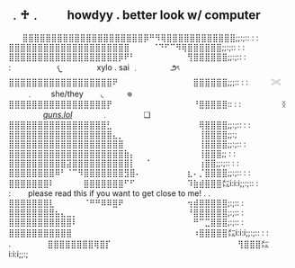 ##  ﹒♱﹒⠀⠀⠀howdyy . better look w/ computer
⠀⠀
⣿⣿⣿⣿⣿⣿⣿⣿⣿⣿⣿⣿⣿⣿⣿⣿⣿⣿⣿⣿⣿⡿⠛⠻⢿⣿⣿⣿⣿⣿⣿⣿⣿⣿⣿⣿⣿;;:;:: : :
⣿⣿⣿⣿⣿⣿⣿⣿⣿⣿⣿⣿⣿⣿⣿⣿⣿⣿⣿⣿⣿⠀⠀⠀⠀⠈⠙⠋⠉⠻⢿⣿⣿⣿⣿⣿⣿;;:;:: : :
⣿⣿⣿⣿⣿⣿⣿⣿⣿⣿⣿⣿⣿⣿⣿⣿⣿⣿⣿⡿⠟⠃⠀⠀⠀⠀⠀⠀⠀⠀⠀⢻⣿⣿⣿⣿⣿⣿;;:;:: : :⠀⠀⠀⠀⠀⠀⠀⠀𐔌⠀⠀⠀⠀⠀⠀xylo . sai     ﹒⠀⠀⠀⠀⠀ ౨ৎ
⣿⣿⣿⣿⣿⣿⣿⣿⣿⣿⣿⣿⣿⣿⣿⣿⣿⣿⠟⠀⠀⠀⠀⠀⠀⠀⠀⠀⠀⠀⠀⠀⣿⣿⣿⣿⣿⣿;;;:: : :⠀⠀⠀⠀𓏵 ⠀⠀⠀﹒⠀⠀⠀she/they⠀⠀⠀◟⠀⠀⠀⠀𖦹
⣿⣿⣿⣿⣿⣿⣿⣿⣿⣿⣿⣿⣿⣿⣿⣿⣿⡟⠀⠀⠀⠀⠀⠀⠀⠀⠀⠀⠀⠀⠀⠀⠘⣿⣿⣿⣿⣿:: : :⠀⠀⠀⠀⠀⠀⠀ᛝ ⠀⠀⠀⠀⠀⠀[*guns.lol*](https://guns.lol/dkj)⠀⠀⠀⠀⠀﹒⠀⠀⠀⠀⠀⠀❏
⣿⣿⣿⣿⣿⣿⣿⣿⣿⣿⣿⣿⣿⣿⣿⣿⣿⣃⠀⠀⠀⠀⠀⠀⠀⠀⠀⠀⠀⠀⠀⠀⠀⢿⣿⣿⣿⣿;;:;:: : :
⣿⣿⣿⣿⣿⣿⣿⣿⣿⣿⣿⣿⣿⣿⣿⣿⣿⣿⣄⡀⠀⠀⠀⠀⠀⠀⠀⠀⠀⠀⠀⠀⠀⢸⣿⣿⣿⣿;;:;
⣿⣿⣿⣿⣿⣿⣿⣿⣿⣿⣿⣿⣿⣿⣿⣿⣿⣿⣿⣿⠀⠀⠀⠀⠀⠀⠀⠀⠀⠀⠀⠀⠀⢸⣿⣿⣿⣿;;:;:: :
⣿⣿⣿⣿⣿⣿⣿⣿⣿⣿⣿⣿⣿⣿⣿⣿⣿⣿⣿⣿⣷⡄⠀⠀⠀⠀⠀⠀⠀⠀⠀⠀⠀⢸⣿⣿⣿;; : :⠀⠀⠀⠀⠀⠀
⣿⣿⣿⣿⣿⣿⣿⣿⣿⣿⣽⣿⣿⣿⣿⣿⣿⣿⣿⣿⣿⡇⠀⠀⠁⠀⠀⠀⠀⠀⠀⠀⠀⢰⣿⣿;;:;:: : :⠀⠀⠀⠀⠀⠀⠀
⣿⣿⣿⣿⣿⣿⣿⣿⠿⠃⠈⠉⠻⣿⣿⣿⣿⣿⣿⣿⣻⣿⠄⠀⠀⠀⠀⠀⠀⠀⠀⣆⠄⡈⣿⣿⣿⣿;;:;:: : :⠀⠀⠀⠀⠀⠀
⣿⣿⣿⣿⣿⣿⣿⠇⠀⠀⠀⠀⠀⣿⣿⣿⣿⣿⣿⣿⠋⠋⠀⠀⠀⠀⠀⠀⠀⠀⠀⠹⣷⣾⣿⣿⣿㍍i:i:i;;:;:: : :⠀⠀⠀please read this if you want to get close to me! . .
⣿⣿⣿⣿⣿⣿⣿⣇⠀⠀⠀⠀⠀⠈⠛⠛⠿⠿⣿⠟⠀⠀⠀⠀⠀⠀⠀⠀⠀⠀⠀⢲⣾⣿⣿⣿⣿⣿;:;:: : ⠀⠀⠀⠀⠀⠀⠀
⣿⣿⣿⣿⣿⣿⣿⣿⣦⣄⣀⡀⠀⠀⠀⠀⠀⠀⠀⠀⠀⠀⠀⠀⠀⠀⠀⠀⠀⠀⠀⠘⣿⣿⣿⣿⣿⣿;:;:: : ⠀⠀⠀⠀⠀⠀⠀
⣿⣿⣿⣿⣿⣿⣿⣿⣿⣿⣿⠇⠀⠀⠀⠀⠀⠀⠀⠀⠀⠀⠀⠀⠀⠀⠀⠀⠀⠀⠀⠀⠛⠉⣉⣿⣿⣿;:;:: : ⠀⠀⠀⠀⠀⠀⠀
⣿⣿⣿⣿⣿⣿⣿⣿⣿⣿⣿⠀⠀⠀⠀⠀⠀⠀⠀⠀⠀⠀⠀⠀⠀⠀⠀⠀⠀⠀⠀⠀⠰⣿⣿⣿⣿⣿㍍i:i:i;;:;:: : : .⠀⠀⠀⠀⠀⠀
⣿⣿⣿⣿⣿⣿⣿⣿⢿⣿⡏⠀⠀⠀⠀⠀⠀⠀⠀⠀⠀⠀⠀⠀⠀⠀⠀⠀⠀⠀⠀⠀⠀⢻⣿⣿⣿㍍i:i:i;;:;⠀⠀
